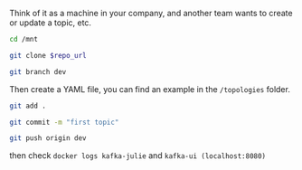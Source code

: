 Think of it as a machine in your company, and another team wants to create or update a topic, etc.

```bash
cd /mnt

git clone $repo_url

git branch dev
```

Then create a YAML file, you can find an example in the `/topologies` folder.
```bash
git add .

git commit -m "first topic"

git push origin dev 
```

then check `docker logs kafka-julie` and `kafka-ui (localhost:8080)`